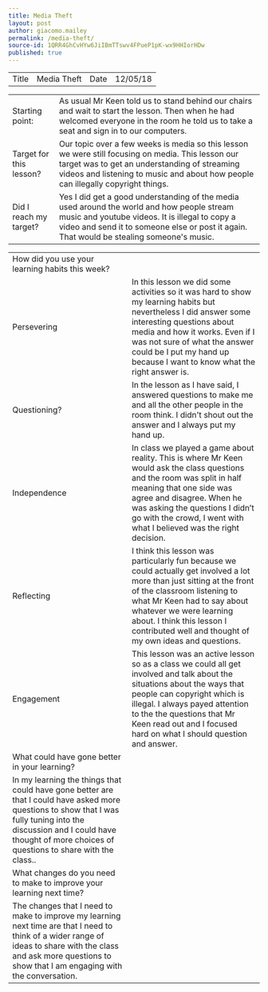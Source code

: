 ```yaml
---
title: Media Theft
layout: post
author: giacomo.mailey
permalink: /media-theft/
source-id: 1QRR4GhCvHYw6JiIBmTTswv4FPueP1pK-wx9HHIorHDw
published: true
---
```

<table>
  <tr>
    <td>Title</td>
    <td>Media Theft</td>
    <td>Date</td>
    <td>12/05/18</td>
  </tr>
</table>


<table>
  <tr>
    <td>Starting point:</td>
    <td>As usual Mr Keen told us to stand behind our chairs and wait to start the lesson. Then when he had welcomed everyone in the room he told us to take a seat and sign in to our computers.</td>
  </tr>
  <tr>
    <td>Target for this lesson?</td>
    <td>Our topic over a few weeks is media so this lesson we were still focusing on media. This lesson our target was to get an understanding of streaming videos and listening to music and about how people can illegally copyright things.</td>
  </tr>
  <tr>
    <td>Did I reach my target? </td>
    <td>Yes I did get a good understanding of the media used around the world and how people stream music and youtube videos. It is illegal to copy a video and send it to someone else or post it again. That would be stealing someone's music.</td>
  </tr>
</table>


<table>
  <tr>
    <td>How did you use your learning habits this week?</td>
    <td></td>
  </tr>
  <tr>
    <td>Persevering</td>
    <td>In this lesson we did some activities so it was hard to show my learning habits but nevertheless I did answer some interesting questions about media and how it works. Even if I was not sure of what the answer could be I put my hand up because I want to know what the right answer is.</td>
  </tr>
  <tr>
    <td>Questioning?</td>
    <td>In the lesson as I have said, I answered questions to make me and all the other people in the room think. I didn't shout out the answer and I always put my hand up.</td>
  </tr>
  <tr>
    <td>Independence</td>
    <td>In class we played a game about reality. This is where Mr Keen would ask the class questions and the room was split in half meaning that one side was agree and disagree. When he was asking the questions I didn’t go with the crowd, I went with what I believed was the right decision.  </td>
  </tr>
  <tr>
    <td>Reflecting</td>
    <td>I think this lesson was particularly fun because we could actually get involved a lot more than just sitting at the front of the classroom listening to what Mr Keen had to say about whatever we were learning about. I think this lesson I contributed well and thought of my own ideas and questions. </td>
  </tr>
  <tr>
    <td>Engagement</td>
    <td>This lesson was an active lesson so as a class we could all get involved and talk about the situations about the ways that people can copyright which is illegal. I always payed attention to the the questions that Mr Keen read out and I focused hard on what I should question and answer.</td>
  </tr>
  <tr>
    <td>What could have gone better in your learning?</td>
    <td></td>
  </tr>
  <tr>
    <td>In my learning the things that could have gone better are that I could have asked more questions to show that I was fully tuning into the discussion and I could have thought of more choices of questions to share with the class..</td>
    <td></td>
  </tr>
  <tr>
    <td>What changes do you need to make to improve your learning next time?</td>
    <td></td>
  </tr>
  <tr>
    <td>The changes that I need to make to improve my learning next time are that I need to think of a wider range of ideas to share with the class and ask more questions to show that I am engaging with the conversation. </td>
    <td></td>
  </tr>
</table>


